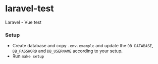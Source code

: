 # laravel-test
Laravel - Vue test

### Setup

- Create database and copy `.env.example` and update the `DB_DATABASE`, `DB_PASSWORD` and `DB_USERNAME` according to your setup.
- Run `make setup`
